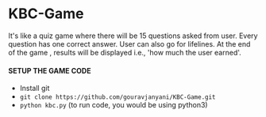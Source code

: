 # KBC-Game
It's like a quiz game where there will be 15 questions asked from user. Every question has one correct answer. User can also go for lifelines. At the end of the game , results will be displayed i.e., 'how much the user earned'. 

#### SETUP THE GAME CODE

- Install git
- ``` git clone https://github.com/gouravjanyani/KBC-Game.git ```
- ``` python kbc.py ``` (to run code, you would be using python3)

